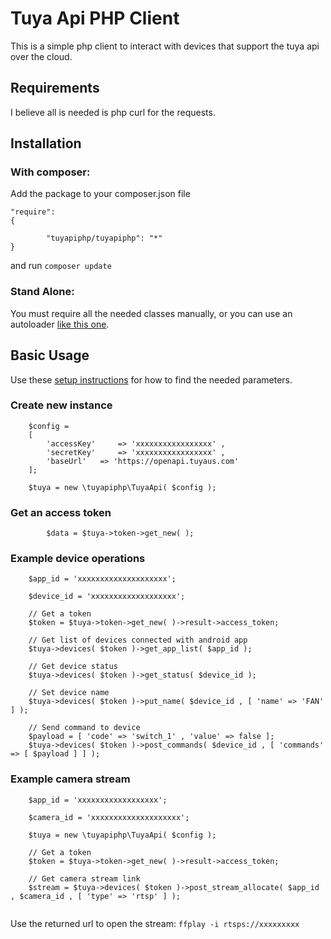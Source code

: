 # Tuya Api PHP Client

This is a simple php client to interact with devices that support the tuya api over the cloud.

## Requirements

I believe all is needed is php curl for the requests.

## Installation

### With composer:

Add the package to your composer.json file

```
"require": 
{

        "tuyapiphp/tuyapiphp": "*"
}
```

and run `composer update`

### Stand Alone:

You must require all the needed classes manually, or you can use an autoloader [like this one](http://phptoolcase.com/guides/ptc-hm-guide.html).

## Basic Usage

Use these [setup instructions](https://github.com/codetheweb/tuyapi/blob/master/docs/SETUP.md) for how to find the needed parameters.

### Create new instance

```
	$config =
	[
		'accessKey' 	=> 'xxxxxxxxxxxxxxxxx' ,
		'secretKey' 	=> 'xxxxxxxxxxxxxxxxx' ,
		'baseUrl'	=> 'https://openapi.tuyaus.com'
	];
	
	$tuya = new \tuyapiphp\TuyaApi( $config );
```
### Get an access token

```
        $data = $tuya->token->get_new( );	
```

### Example device operations

```
	$app_id = 'xxxxxxxxxxxxxxxxxxxx';
	
	$device_id = 'xxxxxxxxxxxxxxxxxxx';
	
	// Get a token
	$token = $tuya->token->get_new( )->result->access_token;
	
	// Get list of devices connected with android app
	$tuya->devices( $token )->get_app_list( $app_id );
	
	// Get device status
	$tuya->devices( $token )->get_status( $device_id );

	// Set device name
	$tuya->devices( $token )->put_name( $device_id , [ 'name' => 'FAN' ] );
	
	// Send command to device
	$payload = [ 'code' => 'switch_1' , 'value' => false ];
	$tuya->devices( $token )->post_commands( $device_id , [ 'commands' => [ $payload ] ] );
```

### Example camera stream

```
	$app_id = 'xxxxxxxxxxxxxxxxxx';
	
	$camera_id = 'xxxxxxxxxxxxxxxxxxxx';
	
	$tuya = new \tuyapiphp\TuyaApi( $config );
		
	// Get a token
	$token = $tuya->token->get_new( )->result->access_token;
	
	// Get camera stream link
	$stream = $tuya->devices( $token )->post_stream_allocate( $app_id , $camera_id , [ 'type' => 'rtsp' ] );
        
```

Use the returned url to open the stream: `ffplay -i rtsps://xxxxxxxxx`

